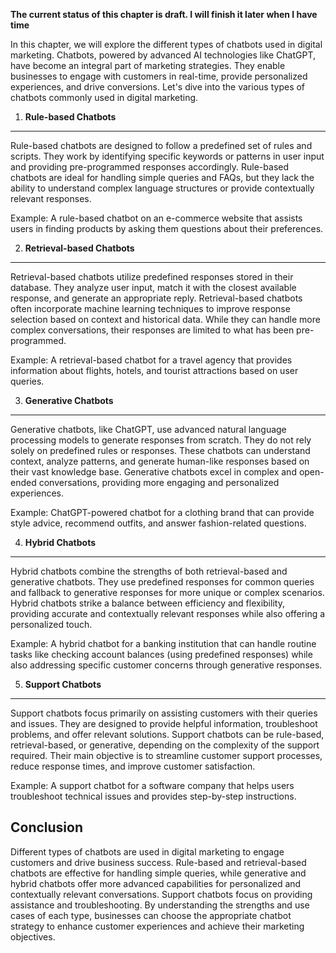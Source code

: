**The current status of this chapter is draft. I will finish it later when I have time**

In this chapter, we will explore the different types of chatbots used in digital marketing. Chatbots, powered by advanced AI technologies like ChatGPT, have become an integral part of marketing strategies. They enable businesses to engage with customers in real-time, provide personalized experiences, and drive conversions. Let's dive into the various types of chatbots commonly used in digital marketing.

1. **Rule-based Chatbots**
--------------------------

Rule-based chatbots are designed to follow a predefined set of rules and scripts. They work by identifying specific keywords or patterns in user input and providing pre-programmed responses accordingly. Rule-based chatbots are ideal for handling simple queries and FAQs, but they lack the ability to understand complex language structures or provide contextually relevant responses.

Example: A rule-based chatbot on an e-commerce website that assists users in finding products by asking them questions about their preferences.

2. **Retrieval-based Chatbots**
-------------------------------

Retrieval-based chatbots utilize predefined responses stored in their database. They analyze user input, match it with the closest available response, and generate an appropriate reply. Retrieval-based chatbots often incorporate machine learning techniques to improve response selection based on context and historical data. While they can handle more complex conversations, their responses are limited to what has been pre-programmed.

Example: A retrieval-based chatbot for a travel agency that provides information about flights, hotels, and tourist attractions based on user queries.

3. **Generative Chatbots**
--------------------------

Generative chatbots, like ChatGPT, use advanced natural language processing models to generate responses from scratch. They do not rely solely on predefined rules or responses. These chatbots can understand context, analyze patterns, and generate human-like responses based on their vast knowledge base. Generative chatbots excel in complex and open-ended conversations, providing more engaging and personalized experiences.

Example: ChatGPT-powered chatbot for a clothing brand that can provide style advice, recommend outfits, and answer fashion-related questions.

4. **Hybrid Chatbots**
----------------------

Hybrid chatbots combine the strengths of both retrieval-based and generative chatbots. They use predefined responses for common queries and fallback to generative responses for more unique or complex scenarios. Hybrid chatbots strike a balance between efficiency and flexibility, providing accurate and contextually relevant responses while also offering a personalized touch.

Example: A hybrid chatbot for a banking institution that can handle routine tasks like checking account balances (using predefined responses) while also addressing specific customer concerns through generative responses.

5. **Support Chatbots**
-----------------------

Support chatbots focus primarily on assisting customers with their queries and issues. They are designed to provide helpful information, troubleshoot problems, and offer relevant solutions. Support chatbots can be rule-based, retrieval-based, or generative, depending on the complexity of the support required. Their main objective is to streamline customer support processes, reduce response times, and improve customer satisfaction.

Example: A support chatbot for a software company that helps users troubleshoot technical issues and provides step-by-step instructions.

Conclusion
----------

Different types of chatbots are used in digital marketing to engage customers and drive business success. Rule-based and retrieval-based chatbots are effective for handling simple queries, while generative and hybrid chatbots offer more advanced capabilities for personalized and contextually relevant conversations. Support chatbots focus on providing assistance and troubleshooting. By understanding the strengths and use cases of each type, businesses can choose the appropriate chatbot strategy to enhance customer experiences and achieve their marketing objectives.
